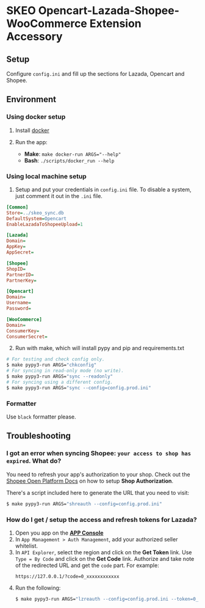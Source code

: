 # SKEO Opencart-Lazada-Shopee-WooCommerce Extension Accessory

## Setup

Configure `config.ini` and fill up the sections for Lazada, Opencart and Shopee.

## Environment

### Using docker setup

1. Install [docker](docs.docker.com/get-docker)

2. Run the app:

   - **Make**: `make docker-run ARGS="--help"`
   - **Bash**: `./scripts/docker_run --help`

### Using local machine setup

1. Setup and put your credentials in `config.ini` file. To disable a system,
   just comment it out in the `.ini` file.

```ini
[Common]
Store=../skeo_sync.db
DefaultSystem=Opencart
EnableLazadaToShopeeUpload=1

[Lazada]
Domain=
AppKey=
AppSecret=

[Shopee]
ShopID=
PartnerID=
PartnerKey=

[Opencart]
Domain=
Username=
Password=

[WooCommerce]
Domain=
ConsumerKey=
ConsumerSecret=
```

2. Run with make, which will install pypy and pip and requirements.txt

```sh
# For testing and check config only.
$ make pypy3-run ARGS="chkconfig"
# For syncing in read-only mode (no write).
$ make pypy3-run ARGS="sync --readonly"
# For syncing using a different config.
$ make pypy3-run ARGS="sync --config=config.prod.ini"
```

### Formatter

Use `black` formatter please.

## Troubleshooting

### I got an error when syncing Shopee: `your access to shop has expired`. What do?

You need to refresh your app's authorization to your shop. Check out the
[Shopee Open Platform Docs](https://open.shopee.com/documents?module=63&type=2&id=56)
on how to setup **Shop Authorization**.

There's a script included here to generate the URL that you need to visit:

```sh
$ make pypy3-run ARGS="shreauth --config=config.prod.ini"
```

### How do I get / setup the access and refresh tokens for Lazada?

1. Open you app on the [**APP Console**](https://open.lazada.com/app/index.htm)
2. In `App Management > Auth Management`, add your authorized seller whitelist.
3. In `API Explorer`, select the region and click on the **Get Token** link. Use
   `Type = By Code` and click on the **Get Code** link. Authorize and take note
   of the redirected URL and get the `code` part. For example:
   ```
   https://127.0.0.1/?code=0_xxxxxxxxxxxx
   ```
4. Run the following:
   ```sh
   $ make pypy3-run ARGS="lzreauth --config=config.prod.ini --token=0_xxxxxxxxxxxx"
   ```
